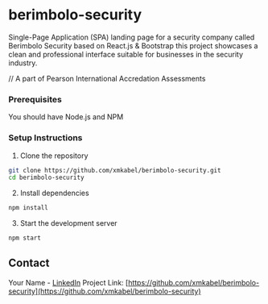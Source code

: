 # berimbolo-security
Single-Page Application (SPA) landing page for a security company called Berimbolo Security based on React.js & Bootstrap
this project showcases a clean and professional interface suitable for businesses in the security industry.

// A part of Pearson International Accredation Assessments

### Prerequisites

You should have Node.js and NPM

### Setup Instructions

1. Clone the repository
```bash
git clone https://github.com/xmkabel/berimbolo-security.git
cd berimbolo-security
```

2. Install dependencies
```bash
npm install
```

3. Start the development server
```bash
npm start
```

## Contact
Your Name - [LinkedIn](https://www.linkedin.com/in/mohamedkabel)
Project Link: [https://github.com/xmkabel/berimbolo-security](https://github.com/xmkabel/berimbolo-security)
